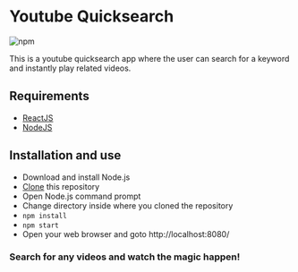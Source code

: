 # Youtube Quicksearch

![npm](https://img.shields.io/npm/v/npm.svg)

This is a youtube quicksearch app where the user can search for a keyword and instantly play related videos.

## Requirements
* [ReactJS](https://reactjs.org/)
* [NodeJS](https://nodejs.org/en/)

## Installation and use
* Download and install Node.js
* [Clone](https://github.com/xlreon/youtube-quicksearch.git) this repository
* Open Node.js command prompt
* Change directory inside where you cloned the repository
* ```npm install```
* ```npm start```
* Open your web browser and goto http://localhost:8080/

### Search for any videos and watch the magic happen!
